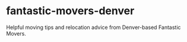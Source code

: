 # fantastic-movers-denver
Helpful moving tips and relocation advice from Denver-based Fantastic Movers.
